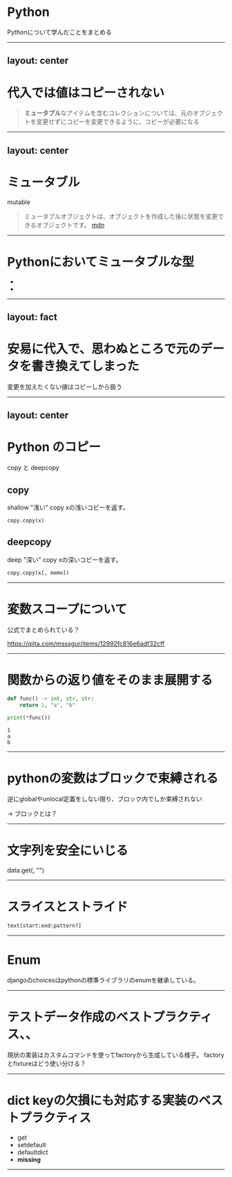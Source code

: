 # Python
Pythonについて学んだことをまとめる

---
layout: center
---

# 代入では値はコピーされない
>**ミュータブル**なアイテムを含むコレクションについては、元のオブジェクトを変更せずにコピーを変更できるように、コピーが必要になる

---
layout: center
---

# ミュータブル
mutable

>ミュータブルオブジェクトは、オブジェクトを作成した後に状態を変更できるオブジェクトです。 [mdn](https://developer.mozilla.org/ja/docs/Glossary/Mutable)

---

# Pythonにおいてミュータブルな型

- 
- 



---
layout: fact
---

# 安易に代入で、思わぬところで元のデータを書き換えてしまった
変更を加えたくない値はコピーしから扱う

---
layout: center
---

# Python のコピー
copy と deepcopy

## copy
shallow "浅い" copy
xの浅いコピーを返す。
```python
copy.copy(x)
```

## deepcopy
deep "深い" copy
xの深いコピーを返す。
```python
copy.copy(x[, memo])
```

---

# 変数スコープについて
公式でまとめられている？

https://qiita.com/msssgur/items/12992fc816e6adf32cff

---

# 関数からの返り値をそのまま展開する

```python
def func() -> int, str, str:
    return 1, "a", "b"

print(*func())
```

```shell
1
a
b
```

---

# pythonの変数はブロックで束縛される
逆にglobalやunlocal定義をしない限り、ブロック内でしか束縛されない

-> ブロックとは？

---

# 文字列を安全にいじる

data.get(, "")

---

# スライスとストライド

```python
text[start:end:pattern?]
```

---

# Enum
djangoのchoicesはpythonの標準ライブラリのenumを継承している。

---

# テストデータ作成のベストプラクティス、、
現状の実装はカスタムコマンドを使ってfactoryから生成している様子。
factoryとfixtureはどう使い分ける？

---

# dict keyの欠損にも対応する実装のベストプラクティス

- get
- setdefault
- defaultdict
- __missing__

---